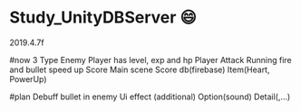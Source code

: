 # Study_UnityDBServer :smile:

2019.4.7f

#now
3 Type Enemy
Player has level, exp and hp
Player Attack Running fire and bullet speed up
Score
Main scene
Score db(firebase)
Item(Heart, PowerUp)

#plan
Debuff bullet in enemy
Ui effect (additional)
Option(sound)
Detail(,...)
